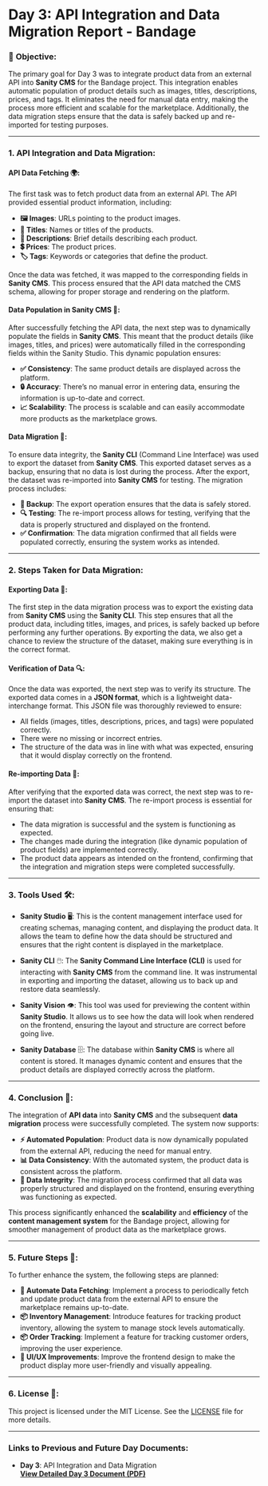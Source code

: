 # Day 3: API Integration and Data Migration Report - Bandage

### 📝 **Objective**:
The primary goal for Day 3 was to integrate product data from an external API into **Sanity CMS** for the Bandage project. This integration enables automatic population of product details such as images, titles, descriptions, prices, and tags. It eliminates the need for manual data entry, making the process more efficient and scalable for the marketplace. Additionally, the data migration steps ensure that the data is safely backed up and re-imported for testing purposes.

---

### 1. **API Integration and Data Migration**:

#### **API Data Fetching** 🌍:
The first task was to fetch product data from an external API. The API provided essential product information, including:
- **🖼️ Images**: URLs pointing to the product images.
- **📝 Titles**: Names or titles of the products.
- **📜 Descriptions**: Brief details describing each product.
- **💲 Prices**: The product prices.
- **🏷️ Tags**: Keywords or categories that define the product.

Once the data was fetched, it was mapped to the corresponding fields in **Sanity CMS**. This process ensured that the API data matched the CMS schema, allowing for proper storage and rendering on the platform.

#### **Data Population in Sanity CMS** 🔄:
After successfully fetching the API data, the next step was to dynamically populate the fields in **Sanity CMS**. This meant that the product details (like images, titles, and prices) were automatically filled in the corresponding fields within the Sanity Studio. This dynamic population ensures:
- **✅ Consistency**: The same product details are displayed across the platform.
- **🔒 Accuracy**: There’s no manual error in entering data, ensuring the information is up-to-date and correct.
- **📈 Scalability**: The process is scalable and can easily accommodate more products as the marketplace grows.

#### **Data Migration** 🔁:
To ensure data integrity, the **Sanity CLI** (Command Line Interface) was used to export the dataset from **Sanity CMS**. This exported dataset serves as a backup, ensuring that no data is lost during the process. After the export, the dataset was re-imported into **Sanity CMS** for testing. The migration process includes:
- **💾 Backup**: The export operation ensures that the data is safely stored.
- **🔍 Testing**: The re-import process allows for testing, verifying that the data is properly structured and displayed on the frontend.
- **✅ Confirmation**: The data migration confirmed that all fields were populated correctly, ensuring the system works as intended.

---

### 2. **Steps Taken for Data Migration**:

#### **Exporting Data** 💾:
The first step in the data migration process was to export the existing data from **Sanity CMS** using the **Sanity CLI**. This step ensures that all the product data, including titles, images, and prices, is safely backed up before performing any further operations. By exporting the data, we also get a chance to review the structure of the dataset, making sure everything is in the correct format.

#### **Verification of Data** 🔍:
Once the data was exported, the next step was to verify its structure. The exported data comes in a **JSON format**, which is a lightweight data-interchange format. This JSON file was thoroughly reviewed to ensure:
- All fields (images, titles, descriptions, prices, and tags) were populated correctly.
- There were no missing or incorrect entries.
- The structure of the data was in line with what was expected, ensuring that it would display correctly on the frontend.

#### **Re-importing Data** 🔄:
After verifying that the exported data was correct, the next step was to re-import the dataset into **Sanity CMS**. The re-import process is essential for ensuring that:
- The data migration is successful and the system is functioning as expected.
- The changes made during the integration (like dynamic population of product fields) are implemented correctly.
- The product data appears as intended on the frontend, confirming that the integration and migration steps were completed successfully.

---

### 3. **Tools Used** 🛠️:

- **Sanity Studio** 🖥️: This is the content management interface used for creating schemas, managing content, and displaying the product data. It allows the team to define how the data should be structured and ensures that the right content is displayed in the marketplace.
  
- **Sanity CLI** 🖱️: The **Sanity Command Line Interface (CLI)** is used for interacting with **Sanity CMS** from the command line. It was instrumental in exporting and importing the dataset, allowing us to back up and restore data seamlessly.
  
- **Sanity Vision** 👁️: This tool was used for previewing the content within **Sanity Studio**. It allows us to see how the data will look when rendered on the frontend, ensuring the layout and structure are correct before going live.

- **Sanity Database** 🗄️: The database within **Sanity CMS** is where all content is stored. It manages dynamic content and ensures that the product details are displayed correctly across the platform.

---

### 4. **Conclusion** 🎉:
The integration of **API data** into **Sanity CMS** and the subsequent **data migration** process were successfully completed. The system now supports:
- **⚡ Automated Population**: Product data is now dynamically populated from the external API, reducing the need for manual entry.
- **📊 Data Consistency**: With the automated system, the product data is consistent across the platform.
- **🔐 Data Integrity**: The migration process confirmed that all data was properly structured and displayed on the frontend, ensuring everything was functioning as expected.

This process significantly enhanced the **scalability** and **efficiency** of the **content management system** for the Bandage project, allowing for smoother management of product data as the marketplace grows.

---

### 5. **Future Steps** 🔮:
To further enhance the system, the following steps are planned:
- **🔄 Automate Data Fetching**: Implement a process to periodically fetch and update product data from the external API to ensure the marketplace remains up-to-date.
- **📦 Inventory Management**: Introduce features for tracking product inventory, allowing the system to manage stock levels automatically.
- **📦 Order Tracking**: Implement a feature for tracking customer orders, improving the user experience.
- **🎨 UI/UX Improvements**: Improve the frontend design to make the product display more user-friendly and visually appealing.

---

### 6. **License** 📜:
This project is licensed under the MIT License. See the [LICENSE](LICENSE) file for more details.

---

### Links to Previous and Future Day Documents:
 

- **Day 3**: API Integration and Data Migration  
[**View Detailed Day 3 Document (PDF)**](---)

